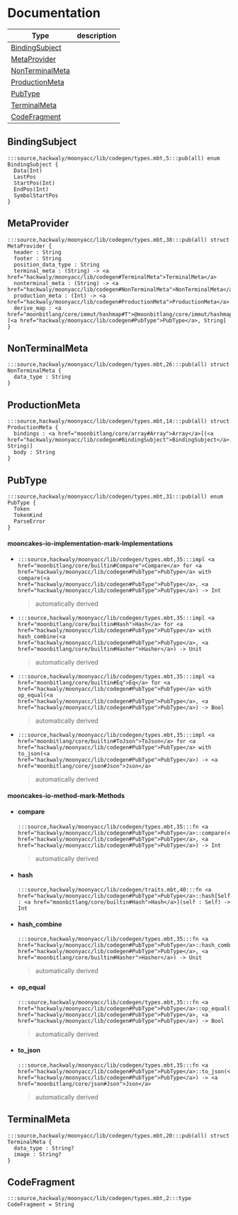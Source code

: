 # Documentation
|Type|description|
|---|---|
|[BindingSubject](#BindingSubject)||
|[MetaProvider](#MetaProvider)||
|[NonTerminalMeta](#NonTerminalMeta)||
|[ProductionMeta](#ProductionMeta)||
|[PubType](#PubType)||
|[TerminalMeta](#TerminalMeta)||
|[CodeFragment](#CodeFragment)||

## BindingSubject

```moonbit
:::source,hackwaly/moonyacc/lib/codegen/types.mbt,5:::pub(all) enum BindingSubject {
  Data(Int)
  LastPos
  StartPos(Int)
  EndPos(Int)
  SymbolStartPos
}
```


## MetaProvider

```moonbit
:::source,hackwaly/moonyacc/lib/codegen/types.mbt,38:::pub(all) struct MetaProvider {
  header : String
  footer : String
  position_data_type : String
  terminal_meta : (String) -> <a href="hackwaly/moonyacc/lib/codegen#TerminalMeta">TerminalMeta</a>
  nonterminal_meta : (String) -> <a href="hackwaly/moonyacc/lib/codegen#NonTerminalMeta">NonTerminalMeta</a>
  production_meta : (Int) -> <a href="hackwaly/moonyacc/lib/codegen#ProductionMeta">ProductionMeta</a>
  derive_map : <a href="moonbitlang/core/immut/hashmap#T">@moonbitlang/core/immut/hashmap.T</a>[<a href="hackwaly/moonyacc/lib/codegen#PubType">PubType</a>, String]
}
```


## NonTerminalMeta

```moonbit
:::source,hackwaly/moonyacc/lib/codegen/types.mbt,26:::pub(all) struct NonTerminalMeta {
  data_type : String
}
```


## ProductionMeta

```moonbit
:::source,hackwaly/moonyacc/lib/codegen/types.mbt,14:::pub(all) struct ProductionMeta {
  bindings : <a href="moonbitlang/core/array#Array">Array</a>[(<a href="hackwaly/moonyacc/lib/codegen#BindingSubject">BindingSubject</a>, String)]
  body : String
}
```


## PubType

```moonbit
:::source,hackwaly/moonyacc/lib/codegen/types.mbt,31:::pub(all) enum PubType {
  Token
  TokenKind
  ParseError
}
```


#### mooncakes-io-implementation-mark-Implementations
- ```moonbit
  :::source,hackwaly/moonyacc/lib/codegen/types.mbt,35:::impl <a href="moonbitlang/core/builtin#Compare">Compare</a> for <a href="hackwaly/moonyacc/lib/codegen#PubType">PubType</a> with compare(<a href="hackwaly/moonyacc/lib/codegen#PubType">PubType</a>, <a href="hackwaly/moonyacc/lib/codegen#PubType">PubType</a>) -> Int
  ```
  > automatically derived
- ```moonbit
  :::source,hackwaly/moonyacc/lib/codegen/types.mbt,35:::impl <a href="moonbitlang/core/builtin#Hash">Hash</a> for <a href="hackwaly/moonyacc/lib/codegen#PubType">PubType</a> with hash_combine(<a href="hackwaly/moonyacc/lib/codegen#PubType">PubType</a>, <a href="moonbitlang/core/builtin#Hasher">Hasher</a>) -> Unit
  ```
  > automatically derived
- ```moonbit
  :::source,hackwaly/moonyacc/lib/codegen/types.mbt,35:::impl <a href="moonbitlang/core/builtin#Eq">Eq</a> for <a href="hackwaly/moonyacc/lib/codegen#PubType">PubType</a> with op_equal(<a href="hackwaly/moonyacc/lib/codegen#PubType">PubType</a>, <a href="hackwaly/moonyacc/lib/codegen#PubType">PubType</a>) -> Bool
  ```
  > automatically derived
- ```moonbit
  :::source,hackwaly/moonyacc/lib/codegen/types.mbt,35:::impl <a href="moonbitlang/core/builtin#ToJson">ToJson</a> for <a href="hackwaly/moonyacc/lib/codegen#PubType">PubType</a> with to_json(<a href="hackwaly/moonyacc/lib/codegen#PubType">PubType</a>) -> <a href="moonbitlang/core/json#Json">Json</a>
  ```
  > automatically derived

#### mooncakes-io-method-mark-Methods
- #### compare
  ```moonbit
  :::source,hackwaly/moonyacc/lib/codegen/types.mbt,35:::fn <a href="hackwaly/moonyacc/lib/codegen#PubType">PubType</a>::compare(<a href="hackwaly/moonyacc/lib/codegen#PubType">PubType</a>, <a href="hackwaly/moonyacc/lib/codegen#PubType">PubType</a>) -> Int
  ```
  > automatically derived
- #### hash
  ```moonbit
  :::source,hackwaly/moonyacc/lib/codegen/traits.mbt,40:::fn <a href="hackwaly/moonyacc/lib/codegen#PubType">PubType</a>::hash[Self : <a href="moonbitlang/core/builtin#Hash">Hash</a>](self : Self) -> Int
  ```
  > 
- #### hash\_combine
  ```moonbit
  :::source,hackwaly/moonyacc/lib/codegen/types.mbt,35:::fn <a href="hackwaly/moonyacc/lib/codegen#PubType">PubType</a>::hash_combine(<a href="hackwaly/moonyacc/lib/codegen#PubType">PubType</a>, <a href="moonbitlang/core/builtin#Hasher">Hasher</a>) -> Unit
  ```
  > automatically derived
- #### op\_equal
  ```moonbit
  :::source,hackwaly/moonyacc/lib/codegen/types.mbt,35:::fn <a href="hackwaly/moonyacc/lib/codegen#PubType">PubType</a>::op_equal(<a href="hackwaly/moonyacc/lib/codegen#PubType">PubType</a>, <a href="hackwaly/moonyacc/lib/codegen#PubType">PubType</a>) -> Bool
  ```
  > automatically derived
- #### to\_json
  ```moonbit
  :::source,hackwaly/moonyacc/lib/codegen/types.mbt,35:::fn <a href="hackwaly/moonyacc/lib/codegen#PubType">PubType</a>::to_json(<a href="hackwaly/moonyacc/lib/codegen#PubType">PubType</a>) -> <a href="moonbitlang/core/json#Json">Json</a>
  ```
  > automatically derived

## TerminalMeta

```moonbit
:::source,hackwaly/moonyacc/lib/codegen/types.mbt,20:::pub(all) struct TerminalMeta {
  data_type : String?
  image : String?
}
```


## CodeFragment

```moonbit
:::source,hackwaly/moonyacc/lib/codegen/types.mbt,2:::type CodeFragment = String
```

